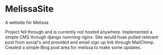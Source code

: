 # MelissaSite
A  website for Melissa

Project fell through and is currently not hosted anywhere. Implemented a simple CMS through django runnning nginx. Site would hvae pulled relevant post from social's and provided and email sign up link through MailChimp. Created a simple Blog post area for melissa to make some updates.
